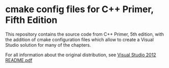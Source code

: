 # cmake config files for C++ Primer, Fifth Edition

This repository contains the source code from C++ Primer, 5th edition, with the addition of cmake configuration files which allow to create a Visual Studio solution for many of the chapters.

For all information about the original distribution, see [Visual Studio 2012 README.pdf](https://github.com/greg7mdp/primer/blob/main/Visual%20Studio%202012%20README.pdf)